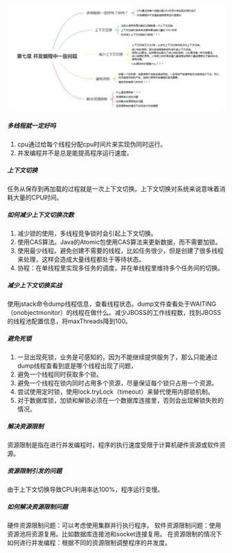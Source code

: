 

![并发编程中的一些问题](images/并发编程中的一些问题.jpg)

##### 多线程就一定好吗

1. cpu通过给每个线程分配cpu时间片来实现伪同时运行。
2. 并发编程并不是总是能提高程序运行速度。

##### 上下文切换

任务从保存到再加载的过程就是一次上下文切换。上下文切换对系统来说意味着消耗大量的CPU时间。

##### 如何减少上下文切换次数

1. 减少锁的使用，多线程竞争锁时会引起上下文切换。
2. 使用CAS算法。Java的Atomic包使用CAS算法来更新数据，而不需要加锁。
3. 使用最少线程。避免创建不需要的线程，比如任务很少，但是创建了很多线程来处理，这样会造成大量线程都处于等待状态。
4. 协程：在单线程里实现多任务的调度，并在单线程里维持多个任务间的切换。

##### 减少上下文切换实战

使用jstack命令dump线程信息，查看线程状态。dump文件查看处于WAITING（onobjectmonitor）的线程在做什么。减少JBOSS的工作线程数，找到JBOSS的线程池配置信息，将maxThreads降到100。

##### 避免死锁

1. 一旦出现死锁，业务是可感知的，因为不能继续提供服务了，那么只能通过dump线程查看到底是哪个线程出现了问题，
2. 避免一个线程同时获取多个锁。
3. 避免一个线程在锁内同时占用多个资源，尽量保证每个锁只占用一个资源。
4. 尝试使用定时锁，使用lock.tryLock（timeout）来替代使用内部锁机制。
5. 对于数据库锁，加锁和解锁必须在一个数据库连接里，否则会出现解锁失败的情况。

##### 解决资源限制

资源限制是指在进行并发编程时，程序的执行速度受限于计算机硬件资源或软件资源。

##### 资源限制引发的问题

由于上下文切换导致CPU利用率达100%，程序运行变慢。

##### 如何解决资源限制问题

硬件资源限制问题：可以考虑使用集群并行执行程序。
软件资源限制问题：使用资源池将资源复用。比如数据库连接池和socket连接复用。
在资源限制的情况下如何进行并发编程：根据不同的资源限制调整程序的并发度。